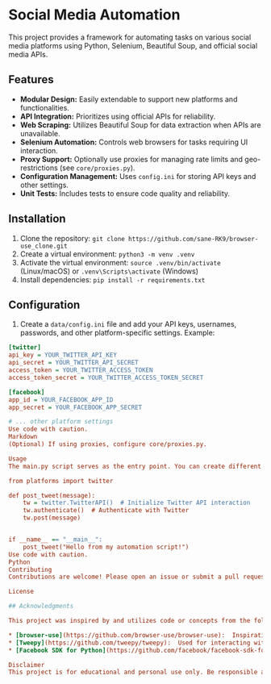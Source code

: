 # Social Media Automation

This project provides a framework for automating tasks on various social media platforms using Python, Selenium, Beautiful Soup, and official social media APIs.

## Features

* **Modular Design:** Easily extendable to support new platforms and functionalities.
* **API Integration:**  Prioritizes using official APIs for reliability.
* **Web Scraping:**  Utilizes Beautiful Soup for data extraction when APIs are unavailable.
* **Selenium Automation:**  Controls web browsers for tasks requiring UI interaction.
* **Proxy Support:**  Optionally use proxies for managing rate limits and geo-restrictions (see `core/proxies.py`).
* **Configuration Management:**  Uses `config.ini` for storing API keys and other settings.
* **Unit Tests:**  Includes tests to ensure code quality and reliability.


## Installation

1. Clone the repository: `git clone https://github.com/sane-RK9/browser-use_clone.git`
2. Create a virtual environment: `python3 -m venv .venv`
3. Activate the virtual environment: `source .venv/bin/activate` (Linux/macOS) or `.venv\Scripts\activate` (Windows)
4. Install dependencies: `pip install -r requirements.txt`


## Configuration

1. Create a `data/config.ini` file and add your API keys, usernames, passwords, and other platform-specific settings.  Example:

```ini
[twitter]
api_key = YOUR_TWITTER_API_KEY
api_secret = YOUR_TWITTER_API_SECRET
access_token = YOUR_TWITTER_ACCESS_TOKEN
access_token_secret = YOUR_TWITTER_ACCESS_TOKEN_SECRET

[facebook]
app_id = YOUR_FACEBOOK_APP_ID
app_secret = YOUR_FACEBOOK_APP_SECRET

# ... other platform settings
Use code with caution.
Markdown
(Optional) If using proxies, configure core/proxies.py.

Usage
The main.py script serves as the entry point. You can create different functions within main.py to perform specific automation tasks. Example:

from platforms import twitter

def post_tweet(message):
    tw = twitter.TwitterAPI()  # Initialize Twitter API interaction
    tw.authenticate()  # Authenticate with Twitter
    tw.post(message)


if __name__ == "__main__":
    post_tweet("Hello from my automation script!")
Use code with caution.
Python
Contributing
Contributions are welcome! Please open an issue or submit a pull request.

License

## Acknowledgments

This project was inspired by and utilizes code or concepts from the following projects:

* [browser-use](https://github.com/browser-use/browser-use):  Inspiration for the core automation approach.
* [Tweepy](https://github.com/tweepy/tweepy):  Used for interacting with the Twitter API.
* [Facebook SDK for Python](https://github.com/facebook/facebook-sdk-for-python):  Used for interacting with the Facebook API.

Disclaimer
This project is for educational and personal use only. Be responsible and respect the terms of service of the social media platforms you are interacting with. Use at your own risk.

